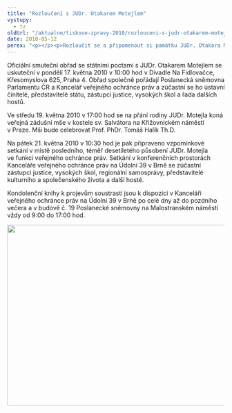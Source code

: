```yaml
---
title: "Rozloučení s JUDr. Otakarem Motejlem"
vystupy:
  - tz
oldUrl: "/aktualne/tiskove-zpravy-2010/rozlouceni-s-judr-otakarem-motejlem"
date: 2010-05-12
perex: "<p></p><p>Rozloučit se a připomenout si památku JUDr. Otakara Motejla bude možné na smutečním obřadu 17. 5. v Praze, zádušní mši 19. 5. v Praze a vzpomínkovém setkání 21. 5. v Brně.</p>"
---
```


<!-- imported from the old website -->

<p>Oficiální smuteční obřad se státními poctami s JUDr. Otakarem Motejlem se uskuteční v pondělí 17. května 2010 v 10:00 hod v Divadle Na Fidlovačce, Křesomyslova 625, Praha 4. Obřad společně pořádají Poslanecká sněmovna Parlamentu ČR a Kancelář veřejného ochránce práv a zúčastní se ho ústavní činitelé, představitelé státu, zástupci justice, vysokých škol a řada dalších hostů.</p><p>Ve středu 19. května 2010 v 17:00 hod se na přání rodiny JUDr. Motejla koná veřejná zádušní mše v kostele sv. Salvátora na Křižovnickém náměstí v Praze. Mši bude celebrovat Prof. PhDr. Tomáš Halík Th.D.</p><p>Na pátek 21. května 2010 v 10:30 hod je pak připraveno vzpomínkové setkání v místě posledního, téměř desetiletého působení JUDr. Motejla ve funkci veřejného ochránce práv. Setkání v konferenčních prostorách Kanceláře veřejného ochránce práv na Údolní 39 v Brně se zúčastní zástupci justice, vysokých škol, regionální samosprávy, představitelé kulturního a společenského života a další hosté.</p><p>Kondolenční knihy k projevům soustrasti jsou k dispozici v Kanceláři veřejného ochránce práv na Údolní 39 v Brně po celé dny až do pozdního večera a v budově č. 19 Poslanecké sněmovny na Malostranském náměstí vždy od 9:00 do 17:00 hod.</p><p><img src="/uploads-import/img/kondolence2.JPG" height="420" width="631" alt="" /></p>
